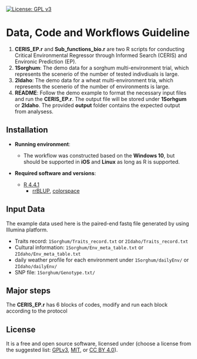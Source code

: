 [![License: GPL v3](https://img.shields.io/badge/License-GPL%20v3-blue.svg)](http://www.gnu.org/licenses/gpl-3.0)

# Data, Code and Workflows Guideline

1. __CERIS_EP.r__ and __Sub_functions_bio.r__ are two R scripts for conducting Critical Environmental Regressor through Informed Search (CERIS) and Environic Prediction (EP).
2. __1Sorghum__: The demo data for a sorghum multi-environment trial, which represents the scenerio of the number of tested indivdiuals is large.
3. __2Idaho__: The demo data for a wheat multi-environment tria, which represents the scenerio of the number of environments is large. 
4. __README__: Follow the demo example to format the necessary input files and run the __CERIS_EP.r__. The output file will be stored under __1Sorhgum__ or __2Idaho__. The provided __output__ folder contains the expected output from analysess.

## Installation

- __Running environment__: 
    - The workflow was constructed based on the __Windows 10__, but should be supported in __iOS__ and __Linux__ as long as R is supported.

- __Required software and versions__: 
    - [R 4.4.1](https://cran.r-project.org/) 
        - [rrBLUP](https://cran.r-project.org/web/packages/rrBLUP/index.html), [colorspace](https://cran.r-project.org/web/packages/colorspace/index.html)


## Input Data

The example data used here is the paired-end fastq file generated by using Illumina platform.  

- Traits record: `1Sorghum/Traits_record.txt` or `2Idaho/Traits_record.txt`
- Cultural information: `1Sorghum/Env_meta_table.txt` or `2Idaho/Env_meta_table.txt`
- daily weather profile for each environment under `1Sorghum/dailyEnv/` or `2Idaho/dailyEnv/`
- SNP file: `1Sorghum/Genotype.txt/`


## Major steps

The __CERIS_EP.r__ has 6 blocks of codes, modify and run each block according to the protocol 

## License
It is a free and open source software, licensed under []() (choose a license from the suggested list:  [GPLv3](https://github.com/github/choosealicense.com/blob/gh-pages/_licenses/gpl-3.0.txt), [MIT](https://github.com/github/choosealicense.com/blob/gh-pages/LICENSE.md), or [CC BY 4.0](https://github.com/github/choosealicense.com/blob/gh-pages/_licenses/cc-by-4.0.txt)).
